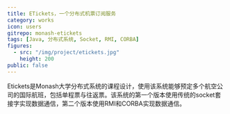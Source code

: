```yaml
---
title: ETickets，一个分布式机票订阅服务
category: works
icon: users
gitrepo: monash-etickets
tags: [Java, 分布式系统, Socket, RMI, CORBA]
figures:
  - src: "/img/project/etickets.jpg"
    height: 200
public: false
---
```


Etickets是Monash大学分布式系统的课程设计，使用该系统能够预定多个航空公司的国际航班，包括单程票与往返票。该系统的第一个版本使用传统的socket套接字实现数据通信，第二个版本使用RMI和CORBA实现数据通信。